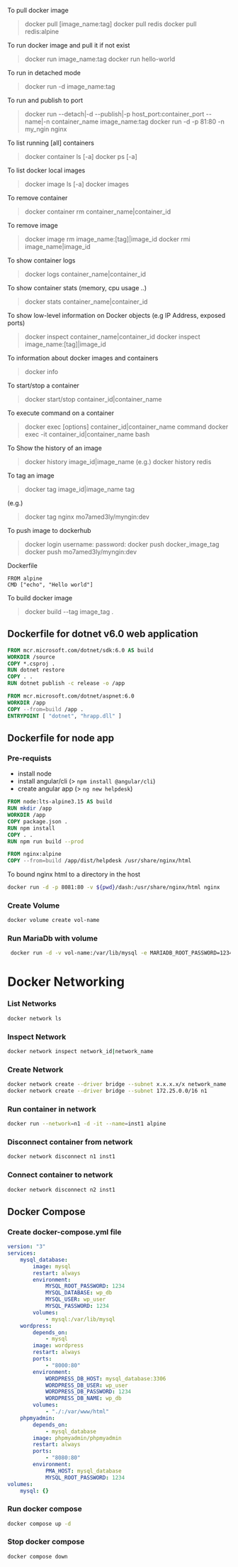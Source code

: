To pull docker image
> docker pull [image_name:tag]
> docker pull redis
> docker pull redis:alpine

To run docker image and pull it if not exist
> docker run image_name:tag
> docker run hello-world

To run in detached mode
> docker run -d image_name:tag

To run and publish to port
> docker run --detach|-d --publish|-p host_port:container_port --name|-n container_name image_name:tag
> docker run -d -p 81:80 -n my_ngin nginx
 
To list running [all] containers
> docker container ls [-a]
> docker ps [-a]

To list docker local images
> docker image ls [-a]
> docker images

To remove container
> docker container rm container_name|container_id

To remove image
> docker image rm image_name:[tag]|image_id
> docker rmi image_name|image_id

To show container logs
> docker logs container_name|container_id

To show container stats (memory, cpu usage ..)
> docker stats container_name|container_id

To show low-level information on Docker objects (e.g IP Address, exposed ports)
> docker inspect container_name|container_id
> docker inspect image_name:[tag]|image_id

To information about docker images and containers
> docker info

To start/stop a container
> docker start/stop container_id|container_name

To execute command on a container
> docker exec [options] container_id|container_name command
> docker exec -it container_id|container_name bash

To Show the history of an image
> docker history image_id|image_name
(e.g.) 
> docker history redis

To tag an image
> docker tag image_id|image_name tag

(e.g.)
> docker tag nginx mo7amed3ly/myngin:dev

To push image to dockerhub
> docker login
> username:
> password:
> docker push docker_image_tag
> docker push mo7amed3ly/myngin:dev

Dockerfile
```
FROM alpine
CMD ["echo", "Hello world"]
```
To build docker image
> docker build --tag image_tag .

## Dockerfile for dotnet v6.0 web application
```dockerfile
FROM mcr.microsoft.com/dotnet/sdk:6.0 AS build
WORKDIR /source
COPY *.csproj .
RUN dotnet restore
COPY . .
RUN dotnet publish -c release -o /app

FROM mcr.microsoft.com/dotnet/aspnet:6.0
WORKDIR /app
COPY --from=build /app .
ENTRYPOINT [ "dotnet", "hrapp.dll" ]
```
## Dockerfile for node app
### Pre-requists
- install node
- install angular/cli (> ```npm install @angular/cli```)
- create angular app (> ```ng new helpdesk```)

```dockerfile
FROM node:lts-alpine3.15 AS build
RUN mkdir /app
WORKDIR /app
COPY package.json .
RUN npm install
COPY . .
RUN npm run build --prod

FROM nginx:alpine
COPY --from=build /app/dist/helpdesk /usr/share/nginx/html
```

To bound nginx html to a directory in the host
```bash
docker run -d -p 8081:80 -v ${pwd}/dash:/usr/share/nginx/html nginx
```
### Create Volume
```bash
docker volume create vol-name
```
### Run MariaDb with volume
```bash
 docker run -d -v vol-name:/var/lib/mysql -e MARIADB_ROOT_PASSWORD=1234 mariadb
 ```
 # Docker Networking
 ### List Networks
 ```bash
 docker network ls
 ```
 ### Inspect Network
 ```bash
 docker network inspect network_id|network_name
 ```
 ### Create Network
 ```bash
 docker network create --driver bridge --subnet x.x.x.x/x network_name
 docker network create --driver bridge --subnet 172.25.0.0/16 n1 
 ```
### Run container in network
```bash
docker run --network=n1 -d -it --name=inst1 alpine
```
### Disconnect container from network
```bash
docker network disconnect n1 inst1
```
### Connect container to network
```bash
docker network disconnect n2 inst1
```
## Docker Compose
### Create docker-compose.yml file
```yaml
version: "3"
services:
    mysql_database:
        image: mysql
        restart: always
        environment:
            MYSQL_ROOT_PASSWORD: 1234
            MYSQL_DATABASE: wp_db
            MYSQL_USER: wp_user
            MYSQL_PASSWORD: 1234
        volumes:
            - mysql:/var/lib/mysql
    wordpress:
        depends_on: 
            - mysql
        image: wordpress
        restart: always
        ports:
            - "8000:80"
        environment:
            WORDPRESS_DB_HOST: mysql_database:3306
            WORDPRESS_DB_USER: wp_user
            WORDPRESS_DB_PASSWORD: 1234
            WORDPRESS_DB_NAME: wp_db
        volumes:
            - "./:/var/www/html"
    phpmyadmin:
        depends_on: 
            - mysql_database
        image: phpmyadmin/phpmyadmin
        restart: always
        ports:
            - "8080:80"
        environment:
            PMA_HOST: mysql_database
            MYSQL_ROOT_PASSWORD: 1234
volumes:
    mysql: {}
```
### Run docker compose
```bash
docker compose up -d
```
### Stop docker compose
```bash
docker compose down
```
